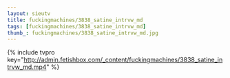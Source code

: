 ```yaml
--- 
layout: sieutv
title: fuckingmachines/3838_satine_intrvw_md
tags: [fuckingmachines/3838_satine_intrvw_md]
thumb_: fuckingmachines/3838_satine_intrvw_md.jpg
---
```

{% include tvpro key="http://admin.fetishbox.com/_content/fuckingmachines/3838_satine_intrvw_md.mp4" %} 
